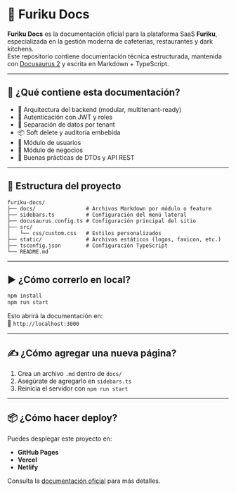 # 📘 Furiku Docs

**Furiku Docs** es la documentación oficial para la plataforma SaaS **Furiku**, especializada en la gestión moderna de cafeterías, restaurantes y dark kitchens.  
Este repositorio contiene documentación técnica estructurada, mantenida con [Docusaurus 2](https://docusaurus.io/) y escrita en Markdown + TypeScript.

---

## 🚀 ¿Qué contiene esta documentación?

- 🧱 Arquitectura del backend (modular, multitenant-ready)
- 🔐 Autenticación con JWT y roles
- 🏢 Separación de datos por tenant
- 📦 Soft delete y auditoría embebida
- 👤 Módulo de usuarios
- 🏪 Módulo de negocios
- 📄 Buenas prácticas de DTOs y API REST

---

## 📂 Estructura del proyecto

```
furiku-docs/
├── docs/                # Archivos Markdown por módulo o feature
├── sidebars.ts          # Configuración del menú lateral
├── docusaurus.config.ts # Configuración principal del sitio
├── src/
│   └── css/custom.css   # Estilos personalizados
├── static/              # Archivos estáticos (logos, favicon, etc.)
├── tsconfig.json        # Configuración TypeScript
└── README.md
```

---

## ▶️ ¿Cómo correrlo en local?

```bash
npm install
npm run start
```

Esto abrirá la documentación en:  
📍 `http://localhost:3000`

---

## ✍️ ¿Cómo agregar una nueva página?

1. Crea un archivo `.md` dentro de `docs/`
2. Asegúrate de agregarlo en `sidebars.ts`
3. Reinicia el servidor con `npm run start`

---

## 📦 ¿Cómo hacer deploy?

Puedes desplegar este proyecto en:

- **GitHub Pages**
- **Vercel**
- **Netlify**

Consulta la [documentación oficial](https://docusaurus.io/docs/deployment) para más detalles.
